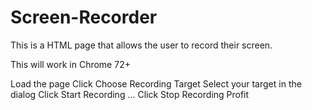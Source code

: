 # Screen-Recorder
This is a HTML page that allows the user to record their screen.

This will work in Chrome 72+

Load the page
Click Choose Recording Target
Select your target in the dialog
Click Start Recording
...
Click Stop Recording
Profit
